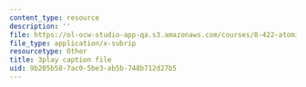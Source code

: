 ```yaml
---
content_type: resource
description: ''
file: https://ol-ocw-studio-app-qa.s3.amazonaws.com/courses/8-422-atomic-and-optical-physics-ii-spring-2013/9b205b587ac05be3ab5b748b712d27b5_vFmdogFFcko.vtt
file_type: application/x-subrip
resourcetype: Other
title: 3play caption file
uid: 9b205b58-7ac0-5be3-ab5b-748b712d27b5
---
```

